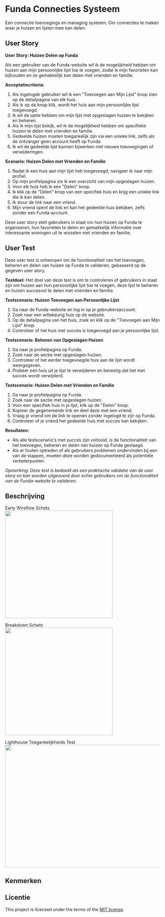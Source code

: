# Funda Connecties Systeem

Een connectie toevoegings en managing systeem. Om connecties te maken waar je huizen en lijsten mee kan delen.

## User Story

**User Story: Huizen Delen op Funda**

Als een gebruiker van de Funda-website wil ik de mogelijkheid hebben om huizen aan mijn persoonlijke lijst toe te voegen, zodat ik mijn favorieten kan bijhouden en ze gemakkelijk kan delen met vrienden en familie. 

**Acceptatiecriteria:**
1. Als ingelogde gebruiker wil ik een "Toevoegen aan Mijn Lijst" knop zien op de detailpagina van elk huis.
2. Als ik op de knop klik, wordt het huis aan mijn persoonlijke lijst toegevoegd.
3. Ik wil de optie hebben om mijn lijst met opgeslagen huizen te bekijken en beheren.
4. Als ik mijn lijst bekijk, wil ik de mogelijkheid hebben om specifieke huizen te delen met vrienden en familie.
5. Gedeelde huizen moeten toegankelijk zijn via een unieke link, zelfs als de ontvanger geen account heeft op Funda.
6. Ik wil de gedeelde lijst kunnen bijwerken met nieuwe toevoegingen of verwijderingen.

**Scenario: Huizen Delen met Vrienden en Familie**
1. Nadat ik een huis aan mijn lijst heb toegevoegd, navigeer ik naar mijn profiel.
2. Op mijn profielpagina zie ik een overzicht van mijn opgeslagen huizen.
3. Voor elk huis heb ik een "Delen" knop.
4. Ik klik op de "Delen" knop van een specifiek huis en krijg een unieke link die ik kan delen.
5. Ik stuur de link naar een vriend.
6. Mijn vriend opent de link en kan het gedeelde huis bekijken, zelfs zonder een Funda-account.

Deze user story stelt gebruikers in staat om hun huizen op Funda te organiseren, hun favorieten te delen en gemakkelijk informatie over interessante woningen uit te wisselen met vrienden en familie.

## User Test

Deze user test is ontworpen om de functionaliteit van het toevoegen, beheren en delen van huizen op Funda te valideren, gebaseerd op de gegeven user story.

**Testdoel:** 
Het doel van deze test is om te controleren of gebruikers in staat zijn om huizen aan hun persoonlijke lijst toe te voegen, deze lijst te beheren en huizen succesvol te delen met vrienden en familie.

**Testscenario: Huizen Toevoegen aan Persoonlijke Lijst**
1. Ga naar de Funda-website en log in op je gebruikersaccount.
2. Zoek naar een willekeurig huis op de website.
3. Op de detailpagina van het huis, zoek en klik op de "Toevoegen aan Mijn Lijst" knop.
4. Controleer of het huis met succes is toegevoegd aan je persoonlijke lijst.

**Testscenario: Beheren van Opgeslagen Huizen**
1. Ga naar je profielpagina op Funda.
2. Zoek naar de sectie met opgeslagen huizen.
3. Controleer of het eerder toegevoegde huis aan de lijst wordt weergegeven.
4. Probeer een huis uit je lijst te verwijderen en bevestig dat het met succes wordt verwijderd.

**Testscenario: Huizen Delen met Vrienden en Familie**
1. Ga naar je profielpagina op Funda.
2. Zoek naar de sectie met opgeslagen huizen.
3. Voor een specifiek huis in je lijst, klik op de "Delen" knop.
4. Kopieer de gegenereerde link en deel deze met een vriend.
5. Vraag je vriend om de link te openen zonder ingelogd te zijn op Funda.
6. Controleer of je vriend het gedeelde huis met succes kan bekijken.

**Resultaten:**
- Als alle testscenario's met succes zijn voltooid, is de functionaliteit van het toevoegen, beheren en delen van huizen op Funda geslaagd.
- Als er fouten optreden of als gebruikers problemen ondervinden bij een van de stappen, moeten deze worden gedocumenteerd als potentiële verbeterpunten.

*Opmerking: Deze test is bedoeld als een praktische validatie van de user story en kan worden uitgevoerd door echte gebruikers om de functionaliteit van de Funda-website te valideren.*


## Beschrijving

Early Wireflow Schets </br>
<img src="https://i.imgur.com/ASotiss.jpg" width="350px" height="350px">

Breakdown Schets</br>
<img src="https://i.imgur.com/V9BLP53.jpg" width="350px" height="350px">

Lighthouse Toegankelijkheids Test</br>
<img src="https://i.imgur.com/jNgYQoR.png" width="650px" height="400px">

## Kenmerken
<!-- Bij Kenmerken staat welke technieken zijn gebruikt en hoe. Wat is de HTML structuur? Wat zijn de belangrijkste dingen in CSS? Wat is er met JS gedaan en hoe? -->

## Licentie

This project is licensed under the terms of the [MIT license](./LICENSE).

